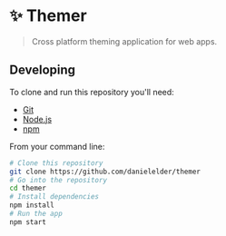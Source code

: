 # ✨ Themer

> Cross platform theming application for web apps.

## Developing

To clone and run this repository you'll need:

* [Git](https://git-scm.com)
* [Node.js](https://nodejs.org/en/download/)
* [npm](http://npmjs.com)

From your command line:

```bash
# Clone this repository
git clone https://github.com/danielelder/themer
# Go into the repository
cd themer
# Install dependencies
npm install
# Run the app
npm start
```
